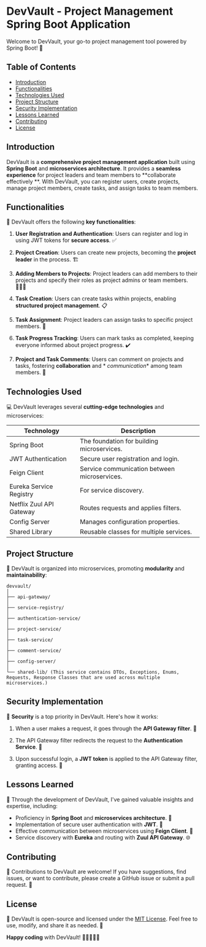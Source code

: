 # DevVault - Project Management Spring Boot Application

Welcome to DevVault, your go-to project management tool powered by Spring Boot! 🚀

## Table of Contents

- [Introduction](#introduction)
- [Functionalities](#functionalities)
- [Technologies Used](#technologies-used)
- [Project Structure](#project-structure)
- [Security Implementation](#security-implementation)
- [Lessons Learned](#lessons-learned)
- [Contributing](#contributing)
- [License](#license)

## Introduction

DevVault is a **comprehensive project management application** built using **Spring Boot** and **microservices
architecture**. It provides a **seamless experience** for project leaders and team members to **collaborate effectively
**. With DevVault, you can register users, create projects, manage project members, create tasks, and assign tasks to
team members.

## Functionalities

🚀 DevVault offers the following **key functionalities**:

1. **User Registration and Authentication**: Users can register and log in using JWT tokens for **secure access**. ✅

2. **Project Creation**: Users can create new projects, becoming the **project leader** in the process. 🏗️

3. **Adding Members to Projects**: Project leaders can add members to their projects and specify their roles as project
   admins or team members. 🧑‍🤝‍🧑

4. **Task Creation**: Users can create tasks within projects, enabling **structured project management**. 📋

5. **Task Assignment**: Project leaders can assign tasks to specific project members. 📌

6. **Task Progress Tracking**: Users can mark tasks as completed, keeping everyone informed about project progress. ✔️

7. **Project and Task Comments**: Users can comment on projects and tasks, fostering **collaboration** and *
   *communication** among team members. 💬

## Technologies Used

💻 DevVault leverages several **cutting-edge technologies** and microservices:

| Technology               | Description                                  |
|--------------------------|----------------------------------------------|
| Spring Boot              | The foundation for building microservices.   | 🌱
| JWT Authentication       | Secure user registration and login.          | 🔒
| Feign Client             | Service communication between microservices. | 📡
| Eureka Service Registry  | For service discovery.                       | 🕵️
| Netflix Zuul API Gateway | Routes requests and applies filters.         | 🌐
| Config Server            | Manages configuration properties.            | ⚙️
| Shared Library           | Reusable classes for multiple services.      | 📚

## Project Structure

🏢 DevVault is organized into microservices, promoting **modularity** and **maintainability**:

```text
devvault/
│
├── api-gateway/
│
├── service-registry/
│
├── authentication-service/
│
├── project-service/
│
├── task-service/
│
├── comment-service/
│
├── config-server/
│
└── shared-lib/ (This service contains DTOs, Exceptions, Enums, Requests, Response Classes that are used across multiple microservices.)
```

## Security Implementation

🔐 **Security** is a top priority in DevVault. Here's how it works:

1. When a user makes a request, it goes through the **API Gateway filter**. 🚧

2. The API Gateway filter redirects the request to the **Authentication Service**. 🔄

3. Upon successful login, a **JWT token** is applied to the API Gateway filter, granting access. 🌟

## Lessons Learned

🧠 Through the development of DevVault, I've gained valuable insights and expertise, including:

- Proficiency in **Spring Boot** and **microservices architecture**. 💪
- Implementation of secure user authentication with **JWT**. 🔐
- Effective communication between microservices using **Feign Client**. 📡
- Service discovery with **Eureka** and routing with **Zuul API Gateway**. 🌐

## Contributing

🤝 Contributions to DevVault are welcome! If you have suggestions, find issues, or want to contribute, please create a
GitHub issue or submit a pull request. 🙌

## License

📜 DevVault is open-source and licensed under the [MIT License](LICENSE). Feel free to use, modify, and share it as
needed. 📣

**Happy coding** with DevVault! 🌟👩‍💻👨‍💻
